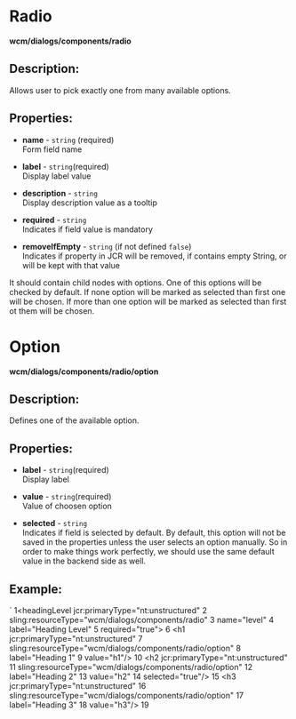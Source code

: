 # Radio

**wcm/dialogs/components/radio**

## Description:

Allows user to pick exactly one from many available options.

## Properties:

-   **name** -  `string` (required)  
    Form field name
    
-   **label** - `string`(required)  
    Display label value
    
-   **description** - `string`  
    Display description value as a tooltip
    
-   **required** - `string`  
    Indicates if field value is mandatory
    
-   **removeIfEmpty** - `string` (if not defined `false`)  
    Indicates if property in JCR will be removed, if contains empty String, or will be kept with that value
    

It should contain child nodes with options. One of this options will be checked by default. If none option will be marked as selected than first one will be chosen. If more than one option will be marked as selected than first ot them will be chosen.

# Option

**wcm/dialogs/components/radio/option**

## Description:

Defines one of the available option.

## Properties:

-   **label** - `string`(required)  
    Display label
    
-   **value** - `string`(required)  
    Value of choosen option
    
-   **selected** - `string`  
    Indicates if field is selected by default. By default, this option will not be saved in the properties unless the user selects an option manually. So in order to make things work perfectly, we should use the same default value in the backend side as well.
    

## Example:

`
1<headingLevel jcr:primaryType="nt:unstructured" 
2 sling:resourceType="wcm/dialogs/components/radio" 
3 name="level" 
4 label="Heading Level" 
5 required="true"> 
6 <h1 jcr:primaryType="nt:unstructured" 
7 sling:resourceType="wcm/dialogs/components/radio/option" 
8 label="Heading 1" 
9 value="h1"/> 
10 <h2 jcr:primaryType="nt:unstructured" 
11 sling:resourceType="wcm/dialogs/components/radio/option" 
12 label="Heading 2" 
13 value="h2" 
14 selected="true"/> 
15 <h3 jcr:primaryType="nt:unstructured" 
16 sling:resourceType="wcm/dialogs/components/radio/option" 
17 label="Heading 3" 
18 value="h3"/> 
19 </headingLevel>
```
